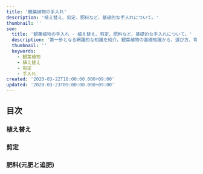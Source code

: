```yaml
---
title: '観葉植物の手入れ'
description: '植え替え、剪定、肥料など、基礎的な手入れについて。'
thumbnail: ''
seo:
  title: '観葉植物の手入れ - 植え替え、剪定、肥料など、基礎的な手入れについて。'
  description: '第一歩となる網羅的な知識を紹介。観葉植物の基礎知識から、選び方、育て方について。また充実のための手入れと楽しみ方も紹介します。'
  thumbnail: ''
  keywords:
    - 観葉植物
    - 植え替え
    - 剪定
    - 手入れ
created: '2020-03-22T18:00:00.000+09:00'
updated: '2020-03-23T09:00:00.000+09:00'
---
```



## 目次

### 植え替え

### 剪定

### 肥料(元肥と追肥)
